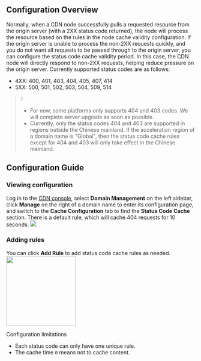 
## Configuration Overview
Normally, when a CDN node successfully pulls a requested resource from the origin server (with a 2XX status code returned), the node will process the resource based on the rules in the node cache validity configuration.
If the origin server is unable to process the non-2XX requests quickly, and you do not want all requests to be passed through to the origin server, you can configure the status code cache validity period. In this case, the CDN node will directly respond to non-2XX requests, helping reduce pressure on the origin server.
Currently supported status codes are as follows:
- 4XX: 400, 401, 403, 404, 405, 407, 414
- 5XX: 500, 501, 502, 503, 504, 509, 514

>! 
>- For now, some platforms only supports 404 and 403 codes. We will complete server upgrade as soon as possible.
>- Currently, only the status codes 404 and 403 are supported in regions outside the Chinese mainland. If the acceleration region of a domain name is "Global", then the status code cache rules except for 404 and 403 will only take effect in the Chinese mainland.


## Configuration Guide

### Viewing configuration
Log in to the [CDN console](https://console.cloud.tencent.com/cdn), select **Domain Management** on the left sidebar, click **Manage** on the right of a domain name to enter its configuration page, and switch to the **Cache Configuration** tab to find the **Status Code Cache** section.
There is a default rule, which will cache 404 requests for 10 seconds.
![](https://main.qcloudimg.com/raw/508f716869f48fad3424fe6eeb77a67c.png)

### Adding rules
You can click **Add Rule** to add status code cache rules as needed.
<img src="https://main.qcloudimg.com/raw/3f01868799d0ddeda302e52e634bbde1.png" style="height:185px"/>

Configuration limitations
- Each status code can only have one unique rule.
- The cache time `0` means not to cache content.
